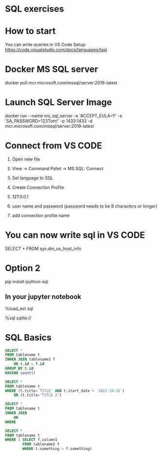 # SQL exercises 

# How to start 

You can write queries in VS Code 
Setup: https://code.visualstudio.com/docs/languages/tsql

# Docker MS SQL server 

docker pull mcr.microsoft.com/mssql/server:2019-latest

# Launch SQL Server Image

docker run --name ms_sql_server -e 'ACCEPT_EULA=Y' -e 'SA_PASSWORD=123Tom!' -p 1433:1433 -d mcr.microsoft.com/mssql/server:2019-latest

# Connect from VS CODE

1) Open new file

1) View -> Command Pallet -> MS SQL: Connect 

2) Set language to SQL

3) Create Connection Profile 

4) 127.0.0.1

5) user name and password (password needs to be 8 characters or longer)

6) add connection profile name 

# You can now write sql in VS CODE 

SELECT * FROM sys.dm_os_host_info


# Option 2 

pip install ipython-sql

## In your jupyter notebook 

%load_ext sql 

%sql sqlite://


# SQL Basics

```sql
SELECT * 
FROM tablename t
INNER JOIN tablename2 f 
    ON t.id = f.id 
GROUP BY t.id
HAVING count()
```

```sql
SELECT * 
FROM tablename t
WHERE (t.title='TITLE' AND t.start_date > '2022-10-31') 
    OR (t.title='TITLE 2')
```

```sql
SELECT * 
FROM tablename t 
INNER JOIN 
    ON
WHERE
```

```sql
SELECT *
FROM tablename t
WHERE ( SELECT f.column1 
        FROM tablename2 f 
        WHERE t.something = f.something)
```


